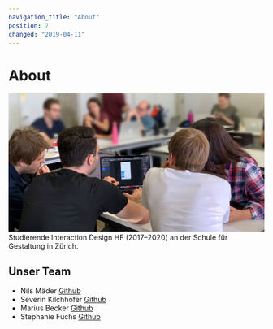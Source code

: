 ```yaml
---
navigation_title: "About"
position: 7
changed: "2019-04-11"
---
```


# About

![Benefit – Team](_media/Benefit_Team_col.jpg)
Studierende Interaction Design HF (2017–2020) an der Schule für Gestaltung in Zürich.


## Unser Team
* Nils Mäder [Github](https://github.com/NMA93)
* Severin Kilchhofer [Github](https://github.com/severinkilchhofer)
* Marius Becker [Github](https://github.com/mariusbecker)
* Stephanie Fuchs [Github](https://github.com/stfffchs)
 
